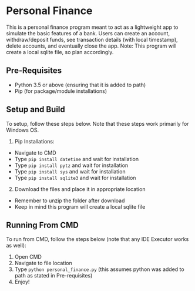 # Personal Finance

This is a personal finance program meant to act as a lightweight app to simulate the basic features of a bank.
Users can create an account, withdraw/deposit funds, see transaction details (with local timestamp),
delete accounts, and eventually close the app. 
Note: This program will create a local sqlite file, so plan accordingly.

## Pre-Requisites 

- Python 3.5 or above (ensuring that it is added to path)
- Pip (for package/module installations)

## Setup and Build

To setup, follow these steps below. Note that these steps work primarily for Windows OS.

1.  Pip Installations:
  - Navigate to CMD
  - Type `pip install datetime` and wait for installation
  - Type `pip install pytz` and wait for installation
  - Type `pip install sys` and wait for installation
  - Type `pip install sqlite3` and wait for installation


2.  Download the files and place it in appropriate location
  - Remember to unzip the folder after download
  - Keep in mind this program will create a local sqlite file


## Running From CMD

To run from CMD, follow the steps below (note that any IDE Executor works as well):

1. Open CMD
2. Navigate to file location
3. Type  `python personal_finance.py` (this assumes python was added to path as stated in Pre-requisites)
4. Enjoy!




